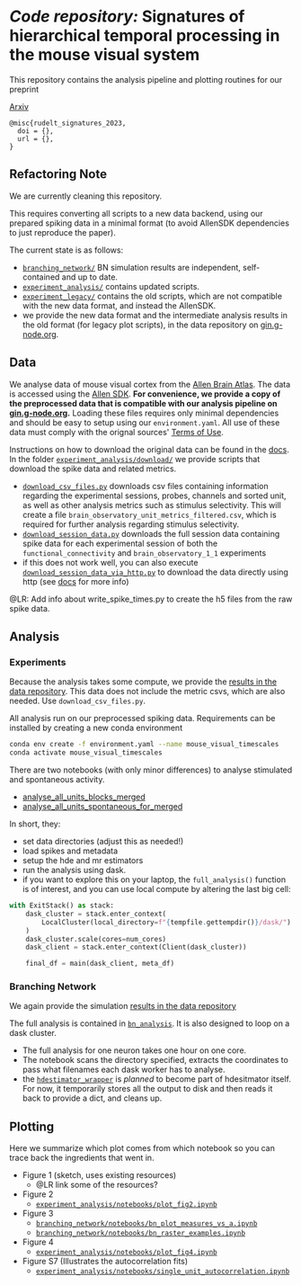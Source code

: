 # _Code repository:_ Signatures of hierarchical temporal processing in the mouse visual system


This repository contains the analysis pipeline and plotting routines for our preprint

[Arxiv]()

```
@misc{rudelt_signatures_2023,
  doi = {},
  url = {},
}
```

## Refactoring Note

We are currently cleaning this repository.

This requires converting all scripts to a new data backend, using our prepared spiking data in a minimal format (to avoid AllenSDK dependencies to just reproduce the paper).

The current state is as follows:

- [`branching_network/`](branching_network) BN simulation results are independent, self-contained and up to date.
- [`experiment_analysis/`](experiment_analysis) contains updated scripts.
- [`experiment_legacy/`](experiment_legacy) contains the old scripts, which are not compatible with the new data format, and instead the AllenSDK.
- we provide the new data format and the intermediate analysis results in the old format (for legacy plot scripts), in the data repository on [gin.g-node.org](https://gin.g-node.org/pspitzner/mouse_visual_timescales).


## Data

We analyse data of mouse visual cortex from the [Allen Brain Atlas](https://atlas.brain-map.org/). The data is accessed using the [Allen SDK](http://alleninstitute.github.io/AllenSDK/install.html).
**For convenience, we provide a copy of the preprocessed data that is compatible with
our analysis pipeline on [gin.g-node.org](https://gin.g-node.org/pspitzner/mouse_visual_timescales).**
Loading these files requires only minimal dependencies and should be easy to setup using our `environment.yaml`. All use of these data must comply with the orignal sources' [Terms of Use](https://alleninstitute.org/terms-of-use/).

Instructions on how to download the original data can be found in the [docs](https://allensdk.readthedocs.io/en/latest/visual_coding_neuropixels.html).
In the folder [`experiment_analysis/download/`](/experiment_analysis/download/) we provide scripts that download the spike data and related metrics.

- [`download_csv_files.py`](/experiment_analysis/download/download_csv_files.py) downloads csv files containing information regarding the experimental sessions, probes, channels and sorted unit, as well as other analysis metrics such as stimulus selectivity. This will create a file `brain_observatory_unit_metrics_filtered.csv`, which is required for further analysis regarding stimulus selectivity.
- [`download_session_data.py`](/experiment_analysis/download/download_session_data.py) downloads the full session data containing spike data for each experimental session of both the `functional_connectivity` and `brain_observatory_1_1` experiments
- if this does not work well, you can also execute [`download_session_data_via_http.py`](/experiment_analysis/download/download_session_data_via_http.py) to download the data directly using http (see [docs](https://allensdk.readthedocs.io/en/latest/visual_coding_neuropixels.html) for more info)

@LR: Add info about write_spike_times.py to create the h5 files from the raw spike data.

## Analysis

### Experiments

Because the analysis takes some compute, we provide the [results in the data repository](https://gin.g-node.org/pspitzner/mouse_visual_timescales/src/6f278b915440a63988e0cbf658ed22150fec2538/experiment_analysis/dat/all_units_merged_blocks_with_spont.h5).
This data does not include the metric csvs, which are also needed. Use `download_csv_files.py`.

All analysis run on our preprocessed spiking data. Requirements can be installed
by creating a new conda environment

```bash
conda env create -f environment.yaml --name mouse_visual_timescales
conda activate mouse_visual_timescales
```

There are two notebooks (with only minor differences) to analyse stimulated and spontaneous activity.

- [analyse_all_units_blocks_merged](/experiment_analysis/notebooks/analyse_all_units_blocks_merged.ipynb)
- [analyse_all_units_spontaneous_for_merged](/experiment_analysis/notebooks/analyse_all_units_spontaneous_for_merged.ipynb)

In short, they:

- set data directories (adjust this as needed!)
- load spikes and metadata
- setup the hde and mr estimators
- run the analysis using dask.
- if you want to explore this on your laptop, the `full_analysis()` function is of interest, and you can use local compute by altering the last big cell:

```python
with ExitStack() as stack:
    dask_cluster = stack.enter_context(
        LocalCluster(local_directory=f"{tempfile.gettempdir()}/dask/")
    )
    dask_cluster.scale(cores=num_cores)
    dask_client = stack.enter_context(Client(dask_cluster))

    final_df = main(dask_client, meta_df)
```

### Branching Network

We again provide the simulation [results in the data repository](https://gin.g-node.org/pspitzner/mouse_visual_timescales/src/6f278b915440a63988e0cbf658ed22150fec2538/branching_network/dat/res_dset_bn_code_cleaned_merged.zarr.zip)

The full analysis is contained in [`bn_analysis`](/branching_network/notebooks/bn_analysis.ipynb).
It is also designed to loop on a dask cluster.

- The full analysis for one neuron takes one hour on one core.
- The notebook scans the directory specified, extracts the coordinates to pass what filenames each dask worker has to analyse.
- the [`hdestimator_wrapper`](/branching_network/ana/hdestimator_wrapper.py) is _planned_ to become part of hdesitmator itself. For now, it temporarily stores all the output to disk and then reads it back to provide a dict, and cleans up.


## Plotting

Here we summarize which plot comes from which notebook so you can trace back the ingredients that went in.

- Figure 1 (sketch, uses existing resources)
  - @LR link some of the resources?
- Figure 2
  - [`experiment_analysis/notebooks/plot_fig2.ipynb`](/experiment_analysis/notebooks/plot_fig2.ipynb)
- Figure 3
  + [`branching_network/notebooks/bn_plot_measures_vs_a.ipynb`](/branching_network/notebooks/bn_plot_measures_vs_a.ipynb)
  + [`branching_network/notebooks/bn_raster_examples.ipynb`](/branching_network/notebooks/bn_raster_examples.ipynb)
- Figure 4
  + [`experiment_analysis/notebooks/plot_fig4.ipynb`](/experiment_analysis/notebooks/plot_fig4.ipynb)
- Figure S7 (Illustrates the autocorrelation fits)
  + [`experiment_analysis/notebooks/single_unit_autocorrelation.ipynb`](/experiment_analysis/notebooks/single_unit_autocorrelation.ipynb)



